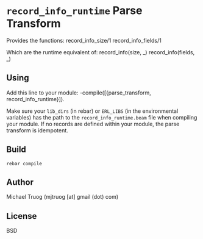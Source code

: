 `record_info_runtime` Parse Transform
=====================================

Provides the functions:
    record_info_size/1
    record_info_fields/1

Which are the runtime equivalent of:
    record_info(size, _)
    record_info(fields, _)

Using
-----

Add this line to your module:
    -compile([{parse_transform, record_info_runtime}]).

Make sure your `lib_dirs` (in rebar) or
`ERL_LIBS` (in the environmental variables) has the path to
the `record_info_runtime.beam` file when compiling your module.  If no records
are defined within your module, the parse transform is idempotent.

Build
-----

    rebar compile

Author
------

Michael Truog (mjtruog [at] gmail (dot) com)

License
-------

BSD

